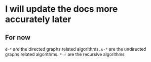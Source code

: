 # I will update the docs more accurately later

## For now

`d-*` are the directed graphs related algorithms, `u-*` are the undirected graphs related algorithms.
`*-r` are the recursive algorithms
